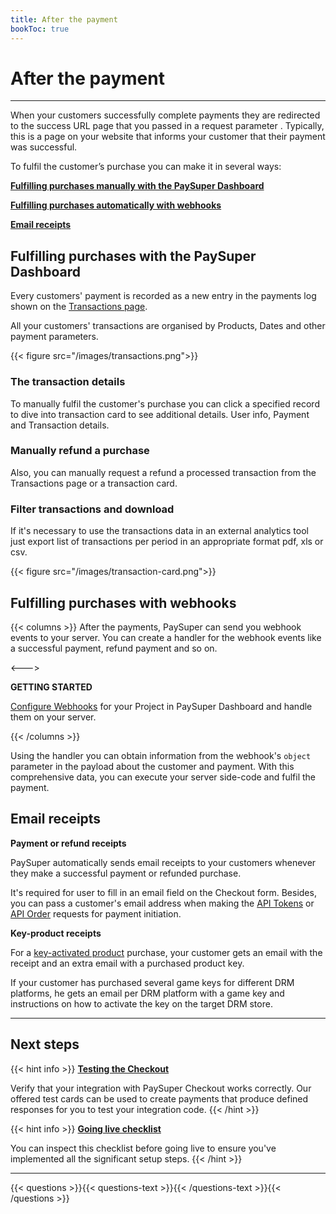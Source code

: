 ```yaml
---
title: After the payment
bookToc: true
---
```


# After the payment
***

When your customers successfully complete payments they are redirected to the success URL page that you passed in a request parameter . Typically, this is a page on your website that informs your customer that their payment was successful.

To fulfil the customer’s purchase you can make it in several ways:

[**Fulfilling purchases manually with the PaySuper Dashboard**](/docs/payments/fulfillment/#fulfilling-purchases-with-the-dashboard)

[**Fulfilling purchases automatically with webhooks**](/docs/payments/fulfillment/#fulfilling-purchases-with-webhooks)

[**Email receipts**](/docs/payments/fulfillment/#payment-or-refund-receipts)

## Fulfilling purchases with the PaySuper Dashboard

Every customers' payment is recorded as a new entry in the payments log shown on the [Transactions page](https://paysupermgmt.tst.protocol.one/transactions).

All your customers' transactions are organised by Products, Dates and other payment parameters.

{{< figure src="/images/transactions.png">}}

### The transaction details

To manually fulfil the customer's purchase you can click a specified record to dive into transaction card to see additional details. User info, Payment and Transaction details.

### Manually refund a purchase

Also, you can manually request a refund a processed transaction from the Transactions page or a transaction card.

### Filter transactions and download

If it's necessary to use the transactions data in an external analytics tool just export list of transactions per period in an appropriate format pdf, xls or csv.

{{< figure src="/images/transaction-card.png">}}

## Fulfilling purchases with webhooks

{{< columns >}}
After the payments, PaySuper can send you webhook events to your server. You can create a handler for the webhook events like a successful payment, refund payment and so on.

<--->

**GETTING STARTED**

[Configure Webhooks](/docs/about/webhooks/) for your Project in PaySuper Dashboard and handle them on your server.

{{< /columns >}}

Using the handler you can obtain information from the webhook's `object` parameter in the payload about the customer and payment. With this comprehensive data, you can execute your server side-code and fulfil the payment.

## Email receipts

**Payment or refund receipts**

PaySuper automatically sends email receipts to your customers whenever they make a successful payment or refunded purchase. 

It's required for user to fill in an email field on the Checkout form. Besides, you can pass a customer's email address when making the [API Tokens](/docs/api/#tag/Token) or [API Order](/docs/api/#tag/Payment-Order) requests for payment initiation.

**Key-product receipts**

For a [key-activated product](/docs/payments/#products-checkout) purchase, your customer gets an email with the receipt and an extra email with a purchased product key.

If your customer has purchased several game keys for different DRM platforms, he gets an email per DRM platform with a game key and instructions on how to activate the key on the target DRM store.

***

## Next steps

{{< hint info >}}
[**Testing the Checkout**](/docs/payments/testing/)

Verify that your integration with PaySuper Checkout works correctly. Our offered test cards can be used to create payments that produce defined responses for you to test your integration code.
{{< /hint >}}

{{< hint info >}}
[**Going live checklist**](/docs/payments/live/)

You can inspect this checklist before going live to ensure you've implemented all the significant setup steps.
{{< /hint >}}

***

{{< questions >}}{{< questions-text >}}{{< /questions-text >}}{{< /questions >}}
